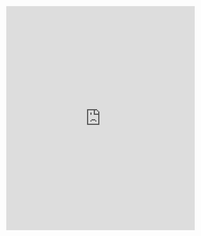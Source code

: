 <html><iframe
    src="https://ipfs.thirdwebcdn.com/ipfs/QmbAgC8YwY36n8H2kuvSWsRisxDZ15QZw3xGZyk9aDvcv7/erc20.html?contract=0x4a46dEFc96A5607De359ba9Db40524605a7b1D41&chain=%7B%22name%22%3A%22Polygon+zkEVM+Testnet%22%2C%22chain%22%3A%22Polygon%22%2C%22rpc%22%3A%5B%22https%3A%2F%2Fpolygon-zkevm-testnet.rpc.thirdweb.com%2F5a9bc94b87f7cbbbfbbc234bf1e07f0adf5f3cf3012c9f26f9fc9820d64df93a%22%5D%2C%22nativeCurrency%22%3A%7B%22name%22%3A%22Ether%22%2C%22symbol%22%3A%22ETH%22%2C%22decimals%22%3A18%7D%2C%22shortName%22%3A%22testnet-zkEVM-mango%22%2C%22chainId%22%3A1442%2C%22testnet%22%3Atrue%2C%22slug%22%3A%22polygon-zkevm-testnet%22%7D&theme=dark&primaryColor=yellow"
    width="600px"
    height="600px"
    style="max-width:100%;"
    frameborder="0"
    ></iframe></html>

